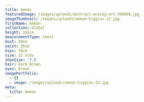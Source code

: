```yaml
---
title: Ammon
featuredImage: /images/uploads/abstract-analog-art-390089.jpg
imageThumbnail: /images/uploads/ammon-higgins-12.jpg
firstName: Ammon
collection: Global
height: 162cm
measurementType: chest
bust: 28cm
waist: 26cm
hips: 30cm
size: 12 kids
shoeSize: '7.5'
hair: Dark Brown
eyes: Brown
imagePortfolio:
  - {}
  - image: /images/uploads/ammon-higgins-12.jpg
meta:
  title: Ammon
---
```


